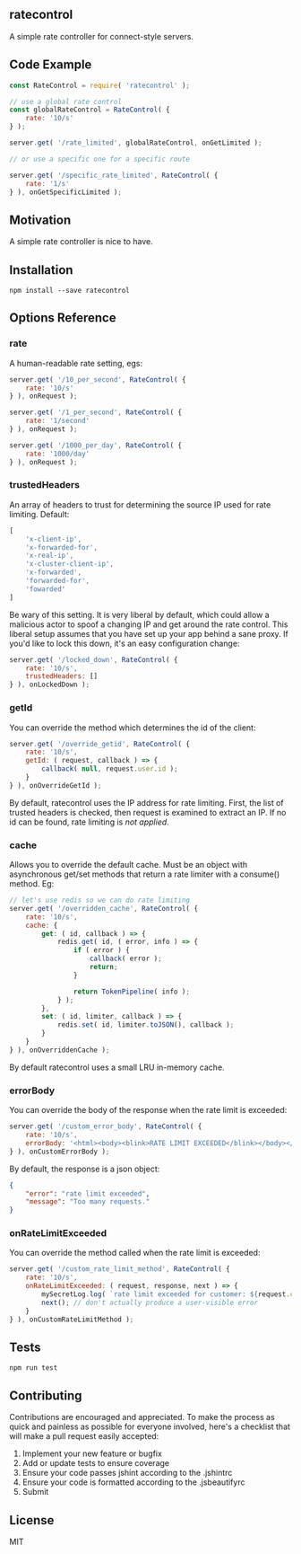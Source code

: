 ## ratecontrol

A simple rate controller for connect-style servers.

## Code Example

```javascript
const RateControl = require( 'ratecontrol' );

// use a global rate control
const globalRateControl = RateControl( {
    rate: '10/s'
} );

server.get( '/rate_limited', globalRateControl, onGetLimited );

// or use a specific one for a specific route

server.get( '/specific_rate_limited', RateControl( {
    rate: '1/s'
} ), onGetSpecificLimited );
```

## Motivation

A simple rate controller is nice to have.

## Installation

```
npm install --save ratecontrol
```

## Options Reference

### rate

A human-readable rate setting, egs:

```javascript
server.get( '/10_per_second', RateControl( {
    rate: '10/s'
} ), onRequest );

server.get( '/1_per_second', RateControl( {
    rate: '1/second'
} ), onRequest );

server.get( '/1000_per_day', RateControl( {
    rate: '1000/day'
} ), onRequest );
```

### trustedHeaders

An array of headers to trust for determining the source IP used for rate limiting. Default:

```javascript
[
    'x-client-ip',
    'x-forwarded-for',
    'x-real-ip',
    'x-cluster-client-ip',
    'x-forwarded',
    'forwarded-for',
    'fowarded'
]
```

Be wary of this setting. It is very liberal by default, which could allow a malicious actor
to spoof a changing IP and get around the rate control. This liberal setup assumes that you
have set up your app behind a sane proxy. If you'd like to lock this down, it's an easy
configuration change:

```javascript
server.get( '/locked_down', RateControl( {
    rate: '10/s',
    trustedHeaders: []
} ), onLockedDown );
```

### getId

You can override the method which determines the id of the client:

```javascript
server.get( '/override_getid', RateControl( {
    rate: '10/s',
    getId: ( request, callback ) => {
        callback( null, request.user.id );
    }
} ), onOverrideGetId );
```

By default, ratecontrol uses the IP address for rate limiting. First, the list of trusted
headers is checked, then request is examined to extract an IP. If no id can be found,
rate limiting is *not applied*.

### cache

Allows you to override the default cache. Must be an object with asynchronous get/set
methods that return a rate limiter with a consume() method. Eg:

```javascript
// let's use redis so we can do rate limiting
server.get( '/overridden_cache', RateControl( {
    rate: '10/s',
    cache: {
        get: ( id, callback ) => {
            redis.get( id, ( error, info ) => {
                if ( error ) {
                    callback( error );
                    return;
                }

                return TokenPipeline( info );
            } );
        },
        set: ( id, limiter, callback ) => {
            redis.set( id, limiter.toJSON(), callback );
        }
    }
} ), onOverriddenCache );
```

By default ratecontrol uses a small LRU in-memory cache.

### errorBody

You can override the body of the response when the rate limit is exceeded:

```javascript
server.get( '/custom_error_body', RateControl( {
    rate: '10/s',
    errorBody: '<html><body><blink>RATE LIMIT EXCEEDED</blink></body></html>'
} ), onCustomErrorBody );
```

By default, the response is a json object:

```json
{
    "error": "rate limit exceeded",
    "message": "Too many requests."
}
```

### onRateLimitExceeded

You can override the method called when the rate limit is exceeded:

```javascript
server.get( '/custom_rate_limit_method', RateControl( {
    rate: '10/s',
    onRateLimitExceeded: ( request, response, next ) => {
        mySecretLog.log( `rate limit exceeded for customer: ${request.customer}` );
        next(); // don't actually produce a user-visible error
    }
} ), onCustomRateLimitMethod );
```

## Tests

```
npm run test
```

## Contributing

Contributions are encouraged and appreciated. To make the process as quick and
painless as possible for everyone involved, here's a checklist that will make
a pull request easily accepted:

 1) Implement your new feature or bugfix
 2) Add or update tests to ensure coverage
 3) Ensure your code passes jshint according to the .jshintrc
 4) Ensure your code is formatted according to the .jsbeautifyrc
 5) Submit

## License

MIT
